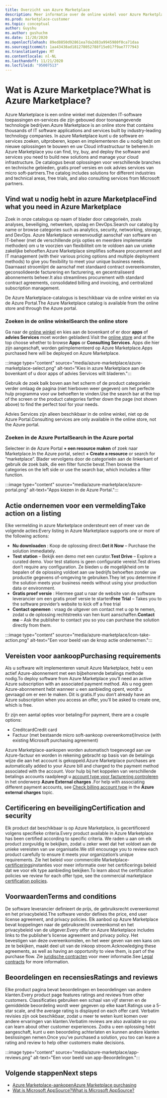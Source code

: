 ```yaml
---
title: Overzicht van Azure Marketplace
description: Meer informatie over de online winkel voor Azure Marketplace en hoe u software en oplossingen kunt vinden en uitproberen.
ms.prod: marketplace-customer
ms.topic: conceptual
author: Guyshu
ms.author: gushuchm
ms.date: 11/20/2020
ms.openlocfilehash: 89ed8850d92861ea7da2d83a9945980f0ca71daa
ms.sourcegitcommit: 1aa43438ad181278052788f15e017f9ae7777943
ms.translationtype: MT
ms.contentlocale: nl-NL
ms.lasthandoff: 11/21/2020
ms.locfileid: "95007513"
---
```

# <a name="what-is-azure-marketplace"></a><span data-ttu-id="b4afe-103">Wat is Azure Marketplace?</span><span class="sxs-lookup"><span data-stu-id="b4afe-103">What is Azure Marketplace?</span></span>

<span data-ttu-id="b4afe-104">Azure Marketplace is een online winkel met duizenden IT-software toepassingen en-services die zijn gebouwd door toonaangevende technologie bedrijven.</span><span class="sxs-lookup"><span data-stu-id="b4afe-104">Azure Marketplace is an online store that contains thousands of IT software applications and services built by industry-leading technology companies.</span></span> <span data-ttu-id="b4afe-105">In azure Marketplace kunt u de software en services zoeken, uitproberen, kopen en implementeren die u nodig hebt om nieuwe oplossingen te bouwen en uw Cloud infrastructuur te beheren.</span><span class="sxs-lookup"><span data-stu-id="b4afe-105">In Azure Marketplace you can find, try, buy, and deploy the software and services you need to build new solutions and manage your cloud infrastructure.</span></span> <span data-ttu-id="b4afe-106">De catalogus bevat oplossingen voor verschillende branches en technische gebieden, gratis proef versies en ook advies services van micro soft-partners.</span><span class="sxs-lookup"><span data-stu-id="b4afe-106">The catalog includes solutions for different industries and technical areas, free trials, and also consulting services from Microsoft partners.</span></span>

## <a name="find-what-you-need-in-azure-marketplace"></a><span data-ttu-id="b4afe-107">Vind wat u nodig hebt in azure Marketplace</span><span class="sxs-lookup"><span data-stu-id="b4afe-107">Find what you need in Azure Marketplace</span></span>

<span data-ttu-id="b4afe-108">Zoek in onze catalogus op naam of blader door categorieën, zoals analyses, beveiliging, netwerken, opslag en DevOps.</span><span class="sxs-lookup"><span data-stu-id="b4afe-108">Search our catalog by name or browse categories such as analytics, security, networking, storage, and DevOps.</span></span> <span data-ttu-id="b4afe-109">Azure Marketplace vereenvoudigt aanschaf van software en IT-beheer (met de verschillende prijs opties en meerdere implementatie methoden) om u te voorzien van flexibiliteit om te voldoen aan uw unieke zakelijke behoeften.</span><span class="sxs-lookup"><span data-stu-id="b4afe-109">Azure Marketplace simplifies software procurement and IT management (with their various pricing options and multiple deployment methods) to give you flexibility to meet your unique business needs.</span></span> <span data-ttu-id="b4afe-110">Daarnaast stroomlijnt de aanschaf met standaard contract overeenkomsten, geconsolideerde facturering en facturering, en gecentraliseerd abonnements beheer.</span><span class="sxs-lookup"><span data-stu-id="b4afe-110">It also streamlines procurement with standard contract agreements, consolidated billing and invoicing, and centralized subscription management.</span></span>

<span data-ttu-id="b4afe-111">De Azure Marketplace-catalogus is beschikbaar via de online winkel en via de Azure Portal.</span><span class="sxs-lookup"><span data-stu-id="b4afe-111">The Azure Marketplace catalog is available from the online store and through the Azure portal.</span></span>  

### <a name="search-the-online-store"></a><span data-ttu-id="b4afe-112">Zoeken in de online winkel</span><span class="sxs-lookup"><span data-stu-id="b4afe-112">Search the online store</span></span>

<span data-ttu-id="b4afe-113">Ga naar de [online winkel](https://azuremarketplace.microsoft.com/) en kies aan de bovenkant of er door **apps** of **advies Services** moet worden gebladerd.</span><span class="sxs-lookup"><span data-stu-id="b4afe-113">Visit the [online store](https://azuremarketplace.microsoft.com/) and at the top choose whether to browse **Apps** or **Consulting Services**.</span></span> <span data-ttu-id="b4afe-114">Apps die hier zijn aangeschaft, worden geïmplementeerd op Azure Marketplace.</span><span class="sxs-lookup"><span data-stu-id="b4afe-114">Apps purchased here will be deployed on Azure Marketplace.</span></span>

:::image type="content" source="media/azure-marketplace/azure-marketplace-select.png" alt-text="Kies in azure Marketplace aan de bovenkant of u door apps of advies Services wilt bladeren.":::

<span data-ttu-id="b4afe-116">Gebruik de zoek balk boven aan het scherm of de product categorieën verder omlaag de pagina (niet hierboven weer gegeven) om het perfecte hulp programma voor uw behoeften te vinden.</span><span class="sxs-lookup"><span data-stu-id="b4afe-116">Use the search bar at the top of the screen or the product categories farther down the page (not shown above) to find the perfect tool for your needs.</span></span>

<span data-ttu-id="b4afe-117">Advies Services zijn alleen beschikbaar in de online winkel, niet op de Azure Portal.</span><span class="sxs-lookup"><span data-stu-id="b4afe-117">Consulting services are only available in the online store, not the Azure portal.</span></span>

### <a name="search-in-the-azure-portal"></a><span data-ttu-id="b4afe-118">Zoeken in de Azure Portal</span><span class="sxs-lookup"><span data-stu-id="b4afe-118">Search in the Azure portal</span></span>

<span data-ttu-id="b4afe-119">Selecteer in de Azure Portal **+ een resource maken** of zoek naar Marketplace.</span><span class="sxs-lookup"><span data-stu-id="b4afe-119">In the Azure portal, select **+ Create a resource** or search for “marketplace”.</span></span> <span data-ttu-id="b4afe-120">Blader vervolgens door de categorieën aan de linkerkant of gebruik de zoek balk, die een filter functie bevat.</span><span class="sxs-lookup"><span data-stu-id="b4afe-120">Then browse the categories on the left side or use the search bar, which includes a filter function.</span></span>

:::image type="content" source="media/azure-marketplace/azure-portal.png" alt-text="Apps kiezen in de Azure Portal.":::

## <a name="take-action-on-a-listing"></a><span data-ttu-id="b4afe-122">Actie ondernemen voor een vermelding</span><span class="sxs-lookup"><span data-stu-id="b4afe-122">Take action on a listing</span></span>

<span data-ttu-id="b4afe-123">Elke vermelding in azure Marketplace ondersteunt een of meer van de volgende acties:</span><span class="sxs-lookup"><span data-stu-id="b4afe-123">Every listing in Azure Marketplace supports one or more of the following actions:</span></span>

- <span data-ttu-id="b4afe-124">**Nu downloaden** : Koop de oplossing direct.</span><span class="sxs-lookup"><span data-stu-id="b4afe-124">**Get it Now** – Purchase the solution immediately.</span></span>
- <span data-ttu-id="b4afe-125">**Test station** – Bekijk een demo met een curator.</span><span class="sxs-lookup"><span data-stu-id="b4afe-125">**Test Drive** – Explore a curated demo.</span></span> <span data-ttu-id="b4afe-126">Voor test stations is geen configuratie vereist.</span><span class="sxs-lookup"><span data-stu-id="b4afe-126">Test drives don’t require any configuration.</span></span> <span data-ttu-id="b4afe-127">Ze bieden u de mogelijkheid om te bepalen of de oplossing voldoet aan uw bedrijfs behoeften zonder uw productie gegevens of-omgeving te gebruiken.</span><span class="sxs-lookup"><span data-stu-id="b4afe-127">They let you determine if the solution meets your business needs without using your production data or environment.</span></span>
- <span data-ttu-id="b4afe-128">**Gratis proef versie** : Hiermee gaat u naar de website van de software leverancier om een gratis proef versie te starten</span><span class="sxs-lookup"><span data-stu-id="b4afe-128">**Free Trial** – Takes you to the software provider’s website to kick off a free trial</span></span>
- <span data-ttu-id="b4afe-129">**Contact opnemen** : vraag de uitgever om contact met u op te nemen, zodat u de oplossing rechtstreeks van hen kunt aanschaffen.</span><span class="sxs-lookup"><span data-stu-id="b4afe-129">**Contact me** – Ask the publisher to contact you so you can purchase the solution directly from them.</span></span>

:::image type="content" source="media/azure-marketplace/icon-take-action.png" alt-text="Een voor beeld van de knop actie ondernemen.":::

## <a name="purchasing-requirements"></a><span data-ttu-id="b4afe-131">Vereisten voor aankoop</span><span class="sxs-lookup"><span data-stu-id="b4afe-131">Purchasing requirements</span></span>

<span data-ttu-id="b4afe-132">Als u software wilt implementeren vanuit Azure Marketplace, hebt u een actief Azure-abonnement met een bijbehorende betalings methode nodig.</span><span class="sxs-lookup"><span data-stu-id="b4afe-132">To deploy software from Azure Marketplace you’ll need an active Azure subscription with an associated payment method.</span></span> <span data-ttu-id="b4afe-133">Als u nog geen Azure-abonnement hebt wanneer u een aanbieding opent, wordt u gevraagd om er een te maken. Dit is gratis.</span><span class="sxs-lookup"><span data-stu-id="b4afe-133">If you don’t already have an Azure subscription when you access an offer, you’ll be asked to create one, which is free.</span></span>

<span data-ttu-id="b4afe-134">Er zijn een aantal opties voor betaling:</span><span class="sxs-lookup"><span data-stu-id="b4afe-134">For payment, there are a couple options:</span></span>  

- <span data-ttu-id="b4afe-135">Creditcard</span><span class="sxs-lookup"><span data-stu-id="b4afe-135">Credit card</span></span>
- <span data-ttu-id="b4afe-136">Factuur (met bestaande micro soft-aankoop overeenkomst)</span><span class="sxs-lookup"><span data-stu-id="b4afe-136">Invoice (with existing Microsoft purchasing agreement)</span></span>

<span data-ttu-id="b4afe-137">Azure Marketplace-aankopen worden automatisch toegevoegd aan uw Azure-factuur en worden in rekening gebracht op basis van de betalings wijze die aan het account is gekoppeld.</span><span class="sxs-lookup"><span data-stu-id="b4afe-137">Azure Marketplace purchases are automatically added to your Azure bill and charged to the payment method associated with the account.</span></span> <span data-ttu-id="b4afe-138">Voor hulp bij het koppelen van verschillende betalings accounts raadpleegt u [account type voor facturering controleren](https://docs.microsoft.com/azure/cost-management-billing/understand/understand-azure-marketplace-charges#check-billing-account-type) in het onderwerp **Azure External charges** .</span><span class="sxs-lookup"><span data-stu-id="b4afe-138">For help with associating different payment accounts, see [Check billing account type](https://docs.microsoft.com/azure/cost-management-billing/understand/understand-azure-marketplace-charges#check-billing-account-type) in the **Azure external charges** topic.</span></span>

## <a name="certification-and-security"></a><span data-ttu-id="b4afe-139">Certificering en beveiliging</span><span class="sxs-lookup"><span data-stu-id="b4afe-139">Certification and security</span></span>

<span data-ttu-id="b4afe-140">Elk product dat beschikbaar is op Azure Marketplace, is gecertificeerd volgens specifieke criteria.</span><span class="sxs-lookup"><span data-stu-id="b4afe-140">Every product available in Azure Marketplace has been certified according to specific criteria.</span></span> <span data-ttu-id="b4afe-141">We raden u aan om elk product zorgvuldig te bekijken, zodat u zeker weet dat het voldoet aan de unieke vereisten van uw organisatie.</span><span class="sxs-lookup"><span data-stu-id="b4afe-141">We still encourage you to review each product carefully to ensure it meets your organization’s unique requirements.</span></span> <span data-ttu-id="b4afe-142">Zie het beleid voor commerciële Marketplace- [certificerings](https://docs.microsoft.com/legal/marketplace/certification-policies)instanties voor meer informatie over het certificerings beleid dat we voor elk type aanbieding bekijken.</span><span class="sxs-lookup"><span data-stu-id="b4afe-142">To learn about the certification policies we review for each offer type, see the commercial marketplace [certification policies](https://docs.microsoft.com/legal/marketplace/certification-policies).</span></span>

## <a name="terms-and-conditions"></a><span data-ttu-id="b4afe-143">Voorwaarden</span><span class="sxs-lookup"><span data-stu-id="b4afe-143">Terms and conditions</span></span>

<span data-ttu-id="b4afe-144">De software leverancier definieert de prijs, de gebruiksrecht overeenkomst en het privacybeleid.</span><span class="sxs-lookup"><span data-stu-id="b4afe-144">The software vendor defines the price, end user license agreement, and privacy policies.</span></span> <span data-ttu-id="b4afe-145">Elk aanbod op Azure Marketplace bevat koppelingen naar de gebruiksrecht overeenkomst en het privacybeleid van de uitgever.</span><span class="sxs-lookup"><span data-stu-id="b4afe-145">Every offer on Azure Marketplace includes links to the publisher’s license agreement and privacy policy.</span></span> <span data-ttu-id="b4afe-146">Het bevestigen van deze overeenkomsten, en het weer geven van een kans om ze te bekijken, maakt deel uit van de inkoop stroom.</span><span class="sxs-lookup"><span data-stu-id="b4afe-146">Acknowledging these agreements, as well as having an opportunity to view them, is part of the purchase flow.</span></span> <span data-ttu-id="b4afe-147">Zie [juridische contracten](legal-contracts.md) voor meer informatie.</span><span class="sxs-lookup"><span data-stu-id="b4afe-147">See [Legal contracts](legal-contracts.md) for more information.</span></span>

## <a name="ratings-and-reviews"></a><span data-ttu-id="b4afe-148">Beoordelingen en recensies</span><span class="sxs-lookup"><span data-stu-id="b4afe-148">Ratings and reviews</span></span>

<span data-ttu-id="b4afe-149">Elke product pagina bevat beoordelingen en beoordelingen van andere klanten.</span><span class="sxs-lookup"><span data-stu-id="b4afe-149">Every product page features ratings and reviews from other customers.</span></span> <span data-ttu-id="b4afe-150">Classificaties gebruiken een schaal van vijf sterren en de gemiddelde beoordeling wordt weer gegeven op elke kaart.</span><span class="sxs-lookup"><span data-stu-id="b4afe-150">Ratings use a 5-star scale, and the average rating is displayed on each offer card.</span></span> <span data-ttu-id="b4afe-151">Verbatim revisies zijn ook beschikbaar, zodat u meer te weten kunt komen over andere ervaringen van klanten.</span><span class="sxs-lookup"><span data-stu-id="b4afe-151">Verbatim reviews are also available so you can learn about other customer experiences.</span></span> <span data-ttu-id="b4afe-152">Zodra u een oplossing hebt aangeschaft, kunt u een beoordeling achterlaten en kunnen andere klanten beslissingen nemen.</span><span class="sxs-lookup"><span data-stu-id="b4afe-152">Once you’ve purchased a solution, you too can leave a rating and review to help other customers make decisions.</span></span>

:::image type="content" source="media/azure-marketplace/app-reviews.png" alt-text="Een voor beeld van app-Beoordelingen.":::

## <a name="next-steps"></a><span data-ttu-id="b4afe-154">Volgende stappen</span><span class="sxs-lookup"><span data-stu-id="b4afe-154">Next steps</span></span>

- [<span data-ttu-id="b4afe-155">Azure Marketplace-aankopen</span><span class="sxs-lookup"><span data-stu-id="b4afe-155">Azure Marketplace purchasing</span></span>](azure-purchasing-invoicing.md)
- [<span data-ttu-id="b4afe-156">Wat is Microsoft AppSource?</span><span class="sxs-lookup"><span data-stu-id="b4afe-156">What is Microsoft AppSource?</span></span>](appsource-overview.md)
